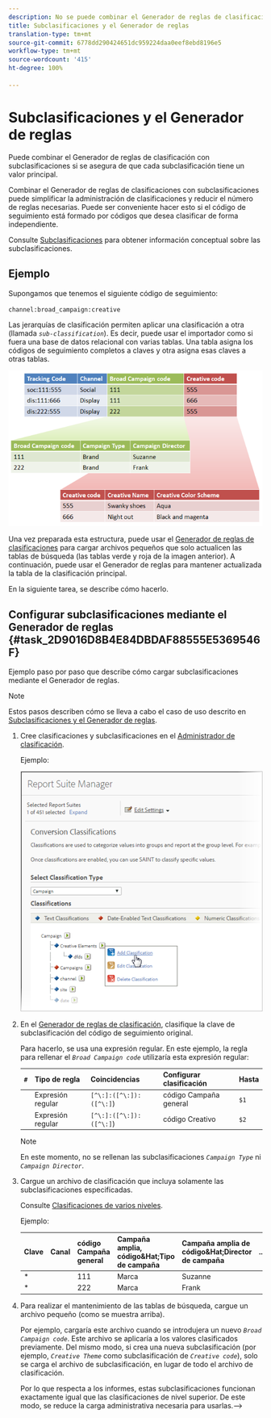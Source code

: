 ```yaml
---
description: No se puede combinar el Generador de reglas de clasificación con subclasificaciones.
title: Subclasificaciones y el Generador de reglas
translation-type: tm+mt
source-git-commit: 6778dd290424651dc959224daa0eef8ebd8196e5
workflow-type: tm+mt
source-wordcount: '415'
ht-degree: 100%

---
```



# Subclasificaciones y el Generador de reglas

Puede combinar el Generador de reglas de clasificación con subclasificaciones si se asegura de que cada subclasificación tiene un valor principal.

Combinar el Generador de reglas de clasificaciones con subclasificaciones puede simplificar la administración de clasificaciones y reducir el número de reglas necesarias. Puede ser conveniente hacer esto si el código de seguimiento está formado por códigos que desea clasificar de forma independiente.

Consulte [Subclasificaciones](/help/components/classifications/c-sub-classifications.md) para obtener información conceptual sobre las subclasificaciones.

## Ejemplo

Supongamos que tenemos el siguiente código de seguimiento:

`channel:broad_campaign:creative`

Las jerarquías de clasificación permiten aplicar una clasificación a otra (llamada *`sub-classification`*). Es decir, puede usar el importador como si fuera una base de datos relacional con varias tablas. Una tabla asigna los códigos de seguimiento completos a claves y otra asigna esas claves a otras tablas.

![](assets/sub_class_table.png)

Una vez preparada esta estructura, puede usar el [Generador de reglas de clasificaciones](/help/components/classifications/crb/classification-rule-builder.md) para cargar archivos pequeños que solo actualicen las tablas de búsqueda (las tablas verde y roja de la imagen anterior). A continuación, puede usar el Generador de reglas para mantener actualizada la tabla de la clasificación principal.

En la siguiente tarea, se describe cómo hacerlo.

## Configurar subclasificaciones mediante el Generador de reglas {#task_2D9016D8B4E84DBDAF88555E5369546F}

Ejemplo paso por paso que describe cómo cargar subclasificaciones mediante el Generador de reglas.

>[!NOTE]
>
>Estos pasos describen cómo se lleva a cabo el caso de uso descrito en [Subclasificaciones y el Generador de reglas](/help/components/classifications/crb/sub-classification-rule-builder.md).

1. Cree clasificaciones y subclasificaciones en el [Administrador de clasificación](https://docs.adobe.com/content/help/es-ES/analytics/components/classifications/c-classifications.html).

   Ejemplo:

   ![Información sobre los pasos](assets/sub_class_create.png)

1. En el [Generador de reglas de clasificación](/help/components/classifications/crb/classification-rule-builder.md), clasifique la clave de subclasificación del código de seguimiento original.

   Para hacerlo, se usa una expresión regular. En este ejemplo, la regla para rellenar el *`Broad Campaign code`* utilizaría esta expresión regular:

   | `#` | Tipo de regla | Coincidencias | Configurar clasificación | Hasta |
   |---|---|---|---|---|
   |  | Expresión regular | `[^\:]:([^\:]):([^\:]`) | código Campaña general | `$1` |
   |  | Expresión regular | `[^\:]:([^\:]):([^\:]`) | código Creativo | `$2` |

   >[!NOTE]
   >
   >En este momento, no se rellenan las subclasificaciones *`Campaign Type`* ni *`Campaign Director`*.

1. Cargue un archivo de clasificación que incluya solamente las subclasificaciones especificadas.

   Consulte [Clasificaciones de varios niveles](/help/components/classifications/c-sub-classifications.md).

   Ejemplo:

   | Clave | Canal | código Campaña general | Campaña amplia, código&amp;Hat;Tipo de campaña | Campaña amplia de código&amp;Hat;Director de campaña | ... |
   |---|---|---|---|---|---|
   | * |  | 111 | Marca | Suzanne |  |
   | * |  | 222 | Marca | Frank |  |

1. Para realizar el mantenimiento de las tablas de búsqueda, cargue un archivo pequeño (como se muestra arriba).

   Por ejemplo, cargaría este archivo cuando se introdujera un nuevo *`Broad Campaign code`*. Este archivo se aplicaría a los valores clasificados previamente. Del mismo modo, si crea una nueva subclasificación (por ejemplo, *`Creative Theme`* como subclasificación de *`Creative code`*), solo se carga el archivo de subclasificación, en lugar de todo el archivo de clasificación.

   Por lo que respecta a los informes, estas subclasificaciones funcionan exactamente igual que las clasificaciones de nivel superior. De este modo, se reduce la carga administrativa necesaria para usarlas.-->
